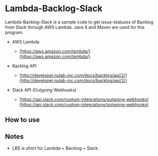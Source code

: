 # Lambda-Backlog-Slack

Lambda-Backlog-Slack is a sample code to get issue-statuses of Backlog from Slack through AWS Lambda.
Java 8 and Maven are used for this program.

* AWS Lambda
	* [https://aws.amazon.com/lambda/](https://aws.amazon.com/lambda/)

* Backlog API
    * [http://developer.nulab-inc.com/docs/backlog/api/2/](http://developer.nulab-inc.com/docs/backlog/api/2/)

* Slack API (Outgoing Webhooks)
	* [https://api.slack.com/custom-integrations/outgoing-webhooks](https://api.slack.com/custom-integrations/outgoing-webhooks)

## How to use


## Notes
* LBS is short for Lambda + Backlog + Slack.
